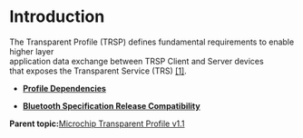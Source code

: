 # Introduction

The Transparent Profile \(TRSP\) defines fundamental requirements to enable higher layer<br /> application data exchange between TRSP Client and Server devices<br /> that exposes the Transparent Service \(TRS\) [\[1\]](GUID-019FDCBD-1C56-4E89-B909-18844EDC6FD2.md#GUID-76D6ED9A-9D1F-476D-8220-D0D307741BD4).

-   **[Profile Dependencies](GUID-2E865D10-4434-42CB-B6C1-C97595A43906.md)**  

-   **[Bluetooth Specification Release Compatibility](GUID-4A395D10-0500-4827-A711-3045C03C7F6B.md)**  


**Parent topic:**[Microchip Transparent Profile v1.1](GUID-DBD3AFD8-6BFB-4B13-A3C0-C05ADCE92BA6.md)

